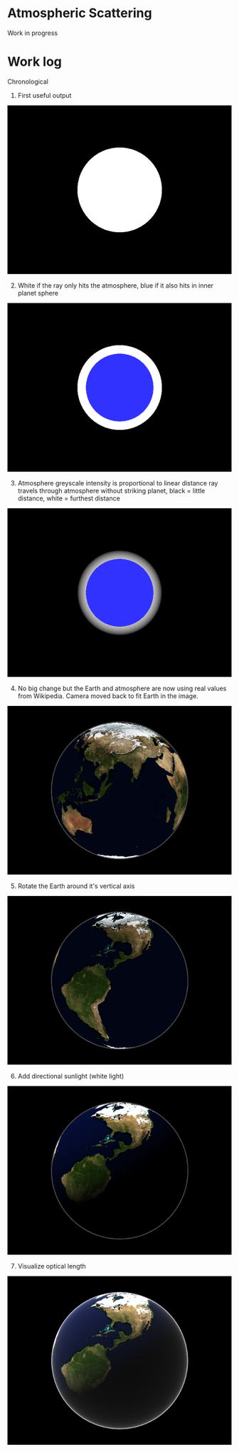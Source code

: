 # Atmospheric Scattering

Work in progress

# Work log

Chronological

1. First useful output

![white sphere](images/01_first_sphere.png)

2. White if the ray only hits the atmosphere, blue if it also hits in inner planet sphere

![two spheres](images/02_two_spheres.png)

3. Atmosphere greyscale intensity is proportional to linear distance ray travels through atmosphere without striking planet, black = little distance, white = furthest distance

![linear_distance_atmosphere](images/03_linear_distance_atmosphere.png)

04. No big change but the Earth and atmosphere are now using real values from Wikipedia. Camera moved back to fit Earth in the image.

![realistic_units](images/04_realistic_units.png)

05. Rotate the Earth around it's vertical axis

![05_transforms.png](images/05_transforms.png)

06. Add directional sunlight (white light)

![06_sunlight.png](images/06_sunlight.png)

07. Visualize optical length

![07_sunlight.png](images/07_optical_length.png)
